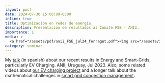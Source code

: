 ```yaml
---
layout: post
date: 2024-07-30 15:00:00-0300
inline: true
title: Optimización en redes de energía.
description: Presentación de resultados al Comité FSE - ANII.
importance: 1
media: >
  <a href="/assets/pdf/anii_FSE_jul24_ferragut.pdf"><img src="/assets/img/cerrosdevera.jpeg" width="200"/></a>
category: seminar
---
```


My [talk](/assets/pdf/anii_FSE_jul24_ferragut.pdf) (in spanish) about our recent results in Energy and Smart-Grids, particularly EV Charging. ANII, Uruguay, Jul 2023. Also, some related videos about [our EV charging project](https://www.youtube.com/watch?v=2u4eIGVx7Eg) and a longer talk about the mathematical challenges in [smart grid congestion management](https://www.youtube.com/watch?v=IBvACDuQla8&t=159s).